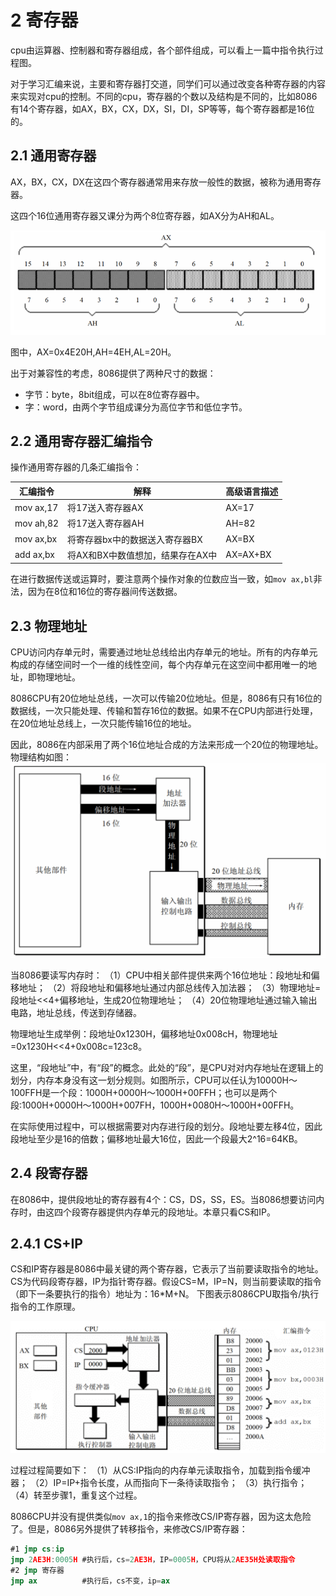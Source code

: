 # 2 寄存器

cpu由运算器、控制器和寄存器组成，各个部件组成，可以看上一篇中指令执行过程图。

对于学习汇编来说，主要和寄存器打交道，同学们可以通过改变各种寄存器的内容来实现对cpu的控制。不同的cpu，寄存器的个数以及结构是不同的，比如8086有14个寄存器，如AX，BX，CX，DX，SI，DI，SP等等，每个寄存器都是16位的。

## 2.1 通用寄存器

AX，BX，CX，DX在这四个寄存器通常用来存放一般性的数据，被称为通用寄存器。

这四个16位通用寄存器又课分为两个8位寄存器，如AX分为AH和AL。

![image](img/2-1通用寄存器.jpg)

图中，AX=0x4E20H,AH=4EH,AL=20H。

出于对兼容性的考虑，8086提供了两种尺寸的数据：

- 字节：byte，8bit组成，可以在8位寄存器中。
- 字：word，由两个字节组成课分为高位字节和低位字节。

## 2.2 通用寄存器汇编指令

操作通用寄存器的几条汇编指令：

|汇编指令|解释|高级语言描述|
| ---- | ---- | ---- |
|mov ax,17|将17送入寄存器AX|AX=17|
|mov ah,82|将17送入寄存器AH|AH=82|
|mov ax,bx|将寄存器bx中的数据送入寄存器BX|AX=BX|
|add ax,bx|将AX和BX中数值想加，结果存在AX中|AX=AX+BX|

在进行数据传送或运算时，要注意两个操作对象的位数应当一致，如`mov ax,bl`非法，因为在8位和16位的寄存器间传送数据。

## 2.3 物理地址

CPU访问内存单元时，需要通过地址总线给出内存单元的地址。所有的内存单元构成的存储空间时一个一维的线性空间，每个内存单元在这空间中都用唯一的地址，即物理地址。

8086CPU有20位地址总线，一次可以传输20位地址。但是，8086有只有16位的数据线，一次只能处理、传输和暂存16位的数据。如果不在CPU内部进行处理，在20位地址总线上，一次只能传输16位的地址。

因此，8086在内部采用了两个16位地址合成的方法来形成一个20位的物理地址。物理结构如图：
![image](img/2-3物理地址生成.jpg)

当8086要读写内存时：
（1）CPU中相关部件提供来两个16位地址：段地址和偏移地址；
（2）将段地址和偏移地址通过内部总线传入加法器；
（3）物理地址=段地址<<4+偏移地址，生成20位物理地址；
（4）20位物理地址通过输入输出电路，地址总线，传送到存储器。

物理地址生成举例：段地址0x1230H，偏移地址0x008cH，物理地址=0x1230H<<4+0x008c=123c8。

这里，“段地址”中，有“段”的概念。此处的“段”，是CPU对对内存地址在逻辑上的划分，内存本身没有这一划分规则。如图所示，CPU可以任认为10000H～100FFH是一个段：1000H+0000H～1000H+00FFH；也可以是两个段:1000H+0000H～1000H+007FH，1000H+0080H～1000H+00FFH。

在实际使用过程中，可以根据需要对内存进行段的划分。段地址要左移4位，因此段地址至少是16的倍数；偏移地址最大16位，因此一个段最大2^16=64KB。

## 2.4 段寄存器

在8086中，提供段地址的寄存器有4个：CS，DS，SS，ES。当8086想要访问内存时，由这四个段寄存器提供内存单元的段地址。本章只看CS和IP。

## 2.4.1 CS+IP

CS和IP寄存器是8086中最关键的两个寄存器，它表示了当前要读取指令的地址。CS为代码段寄存器，IP为指针寄存器。假设CS=M，IP=N，则当前要读取的指令（即下一条要执行的指令）地址为：16*M+N。
下图表示8086CPU取指令/执行指令的工作原理。

![image](img/2-4指令执行过程.jpg)

过程过程简要如下：
（1）从CS:IP指向的内存单元读取指令，加载到指令缓冲器；
（2）IP=IP+指令长度，从而指向下一条待读取指令；
（3）执行指令；
（4）转至步骤1，重复这个过程。

8086CPU并没有提供类似`mov ax,1`的指令来修改CS/IP寄存器，因为这太危险了。但是，8086另外提供了转移指令，来修改CS/IP寄存器：

```nasm
#1 jmp cs:ip
jmp 2AE3H:0005H #执行后，cs=2AE3H，IP=0005H，CPU将从2AE35H处读取指令
#2 jmp 寄存器
jmp ax          #执行后，cs不变，ip=ax
```
